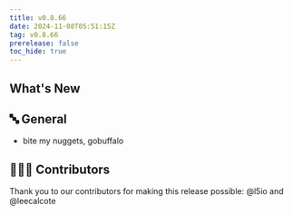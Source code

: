 ```yaml
---
title: v0.8.66
date: 2024-11-08T05:51:15Z
tag: v0.8.66
prerelease: false
toc_hide: true
---
```


## What's New
## 🔤 General
* bite my nuggets, gobuffalo

## 👨🏽‍💻 Contributors

Thank you to our contributors for making this release possible:
@l5io and @leecalcote

